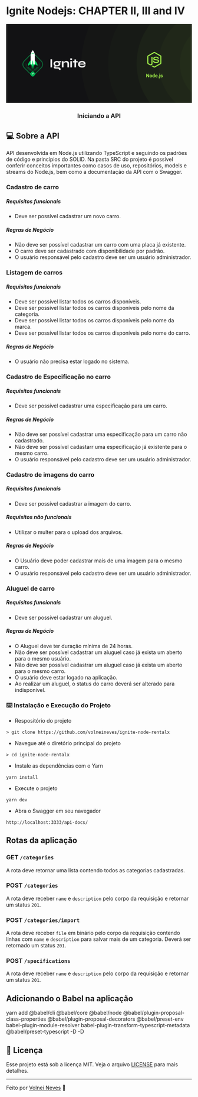 # Ignite Nodejs: CHAPTER II, III and IV

![Logo do Markdown](./assets/ignite_node_capa.png)

<h3 align="center">
  Iniciando a API
</h3>

## :computer: Sobre a API

API desenvolvida em Node.js utilizando TypeScript e seguindo os padrões de código e princípios do SOLID. Na pasta SRC do projeto é possível conferir conceitos importantes como casos de uso, repositórios, models e streams do Node.js, bem como a documentação da API com o Swagger.

### Cadastro de carro

##### Requisitos funcionais

- Deve ser possível cadastrar um novo carro.

##### Regras de Negócio

- Não deve ser possível cadastrar um carro com uma placa já existente.
- O carro deve ser cadastrado com disponibilidade por padrão.
- O usuário responsável pelo cadastro deve ser um usuário administrador.

### Listagem de carros

##### Requisitos funcionais

- Deve ser possível listar todos os carros disponíveis.
- Deve ser possível listar todos os carros disponíveis pelo nome da categoria.
- Deve ser possível listar todos os carros disponíveis pelo nome da marca.
- Deve ser possível listar todos os carros disponíveis pelo nome do carro.

##### Regras de Negócio

- O usuário não precisa estar logado no sistema.

### Cadastro de Especificação no carro

##### Requisitos funcionais

- Deve ser possível cadastrar uma especificação para um carro.

##### Regras de Negócio

- Não deve ser possível cadastrar uma especificação para um carro não cadastrado.
- Não deve ser possível cadastarr uma especificação já existente para o mesmo carro.
- O usuário responsável pelo cadastro deve ser um usuário administrador.

### Cadastro de imagens do carro

##### Requisitos funcionais

- Deve ser possível cadastrar a imagem do carro.

##### Requisitos não funcionais

- Utilizar o multer para o upload dos arquivos.

##### Regras de Negócio

- O Usuário deve poder cadastrar mais de uma imagem para o mesmo carro.
- O usuário responsável pelo cadastro deve ser um usuário administrador.

### Aluguel de carro

##### Requisitos funcionais

- Deve ser possível cadastrar um aluguel.

##### Regras de Negócio

- O Aluguel deve ter duração mínima de 24 horas.
- Não deve ser possível cadastrar um aluguel caso já exista um aberto para o mesmo usuário.
- Não deve ser possível cadastrar um aluguel caso já exista um aberto para o mesmo carro.
- O usuário deve estar logado na aplicação.
- Ao realizar um aluguel, o status do carro deverá ser alterado para indisponível.

### :keyboard: Instalação e Execução do Projeto

- Respositório do projeto

```
> git clone https://github.com/volneineves/ignite-node-rentalx
```

- Navegue até o diretório principal do projeto

```
> cd ignite-node-rentalx
```

- Instale as dependências com o Yarn

```
yarn install
```

- Execute o projeto

```
yarn dev
```

- Abra o Swagger em seu navegador

```
http://localhost:3333/api-docs/
```

## Rotas da aplicação

### GET `/categories`

A rota deve retornar uma lista contendo todos as categorias cadastradas.

### POST `/categories`

A rota deve receber `name` e `description` pelo corpo da requisição e retornar um status `201`.

### POST `/categories/import`

A rota deve receber `file` em binário pelo corpo da requisição contendo linhas com `name` e `description` para salvar mais de um categoria. Deverá ser retornado um status `201`.

### POST `/specifications`

A rota deve receber `name` e `description` pelo corpo da requisição e retornar um status `201`.

## Adicionando o Babel na aplicação

yarn add @babel/cli @babel/core @babel/node @babel/plugin-proposal-class-properties @babel/plugin-proposal-decorators @babel/preset-env babel-plugin-module-resolver babel-plugin-transform-typescript-metadata @babel/preset-typescript -D -D

## :memo: Licença

Esse projeto está sob a licença MIT. Veja o arquivo [LICENSE](https://github.com/git/git-scm.com/blob/master/MIT-LICENSE.txt) para mais detalhes.

---

Feito por <a href="https://www.linkedin.com/in/volnei-neves">Volnei Neves</a> :wave:
